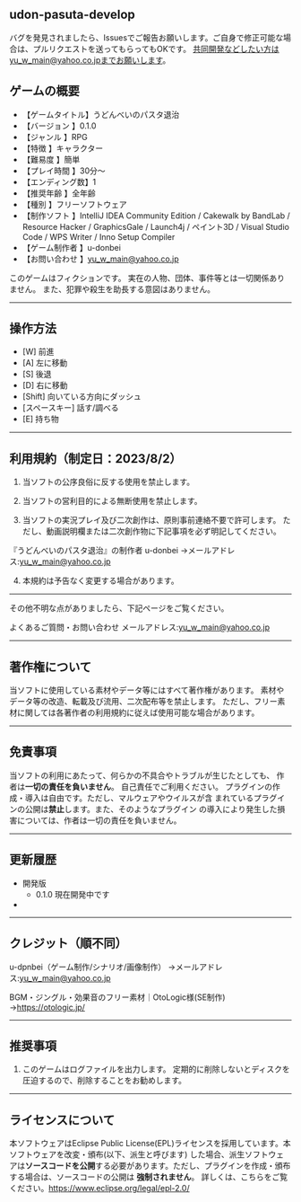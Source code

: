 ## udon-pasuta-develop
バグを発見されましたら、Issuesでご報告お願いします。ご自身で修正可能な場合は、プルリクエストを送ってもらってもOKです。
共同開発などしたい方はyu_w_main@yahoo.co.jpまでお願いします。

## ゲームの概要

- 【ゲームタイトル】うどんべいのパスタ退治
- 【バージョン 】0.1.0
- 【ジャンル 】RPG
- 【特徴 】キャラクター
- 【難易度 】簡単
- 【プレイ時間 】30分～
- 【エンディング数】1
- 【推奨年齢 】全年齢
- 【種別 】フリーソフトウェア
- 【制作ソフト 】IntelliJ IDEA Community Edition / Cakewalk by BandLab / Resource Hacker / GraphicsGale / Launch4j /
  ペイント3D / Visual Studio Code / WPS Writer / Inno Setup Compiler
- 【ゲーム制作者 】u-donbei
- 【お問い合わせ 】yu_w_main@yahoo.co.jp

このゲームはフィクションです。
実在の人物、団体、事件等とは一切関係ありません。
また、犯罪や殺生を助長する意図はありません。

***

## 操作方法

- [W] 前進
- [A] 左に移動
- [S] 後退
- [D] 右に移動
- [Shift] 向いている方向にダッシュ
- [スペースキー] 話す/調べる
- [E] 持ち物

***

## 利用規約（制定日：2023/8/2）

1. 当ソフトの公序良俗に反する使用を禁止します。

2. 当ソフトの営利目的による無断使用を禁止します。

3. 当ソフトの実況プレイ及び二次創作は、原則事前連絡不要で許可します。
   ただし、動画説明欄または二次創作物に下記事項を必ず明記してください。

『うどんべいのパスタ退治』の制作者
u-donbei
→メールアドレス:yu_w_main@yahoo.co.jp

4. 本規約は予告なく変更する場合があります。

***

その他不明な点がありましたら、下記ページをご覧ください。

よくあるご質問・お問い合わせ
メールアドレス:yu_w_main@yahoo.co.jp

***

## 著作権について

当ソフトに使用している素材やデータ等にはすべて著作権があります。
素材やデータ等の改造、転載及び流用、二次配布等を禁止します。
ただし、フリー素材に関しては各著作者の利用規約に従えば使用可能な場合があります。

***

## 免責事項

当ソフトの利用にあたって、何らかの不具合やトラブルが生じたとしても、
作者は**一切の責任を負いません**。
自己責任でご利用ください。
プラグインの作成・導入は自由です。ただし、マルウェアやウイルスが含
まれているプラグインの公開は**禁止**します。また、そのようなプラグイン
の導入により発生した損害については、作者は一切の責任を負いません。

***

## 更新履歴

- 開発版
    - 0.1.0 現在開発中です
-

***

## クレジット（順不同）

u-dpnbei（ゲーム制作/シナリオ/画像制作）
→メールアドレス:yu_w_main@yahoo.co.jp

BGM・ジングル・効果音のフリー素材｜OtoLogic様(SE制作)
→https://otologic.jp/

***

## 推奨事項

1. このゲームはログファイルを出力します。
   定期的に削除しないとディスクを圧迫するので、削除することをお勧めします。

***

## ライセンスについて

本ソフトウェアはEclipse Public License(EPL)ライセンスを採用しています。本ソフトウェアを改変・頒布(以下、派生と呼びます)
した場合、派生ソフトウェアは**ソースコードを公開**する必要があります。ただし、プラグインを作成・頒布する場合は、ソースコードの公開は
**強制されません**。
詳しくは、こちらをご覧ください。https://www.eclipse.org/legal/epl-2.0/
